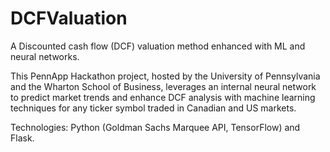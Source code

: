 # DCFValuation
A Discounted cash flow (DCF) valuation method enhanced with ML and neural networks. 

This PennApp Hackathon project, hosted by the University of Pennsylvania and the Wharton School of Business, leverages an internal neural network to predict market trends and enhance DCF analysis with machine learning techniques for any ticker symbol traded in Canadian and US markets. 

Technologies: Python (Goldman Sachs Marquee API, TensorFlow) and Flask.

